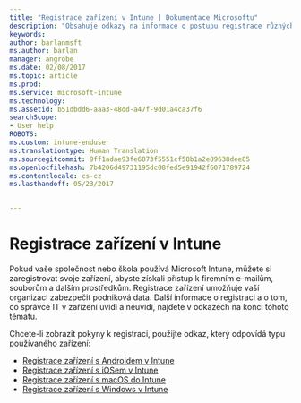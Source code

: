 ```yaml
---
title: "Registrace zařízení v Intune | Dokumentace Microsoftu"
description: "Obsahuje odkazy na informace o postupu registrace různých zařízení v Intune."
keywords: 
author: barlanmsft
ms.author: barlan
manager: angrobe
ms.date: 02/08/2017
ms.topic: article
ms.prod: 
ms.service: microsoft-intune
ms.technology: 
ms.assetid: b51dbdd6-aaa3-48dd-a47f-9d01a4ca37f6
searchScope:
- User help
ROBOTS: 
ms.custom: intune-enduser
ms.translationtype: Human Translation
ms.sourcegitcommit: 9ff1adae93fe6873f5551cf58b1a2e89638dee85
ms.openlocfilehash: 7b4206d49731195dc08fed5e91942f6071789724
ms.contentlocale: cs-cz
ms.lasthandoff: 05/23/2017


---
```


# <a name="enroll-your-device-in-intune"></a>Registrace zařízení v Intune

Pokud vaše společnost nebo škola používá Microsoft Intune, můžete si zaregistrovat svoje zařízení, abyste získali přístup k firemním e-mailům, souborům a dalším prostředkům. Registrace zařízení umožňuje vaší organizaci zabezpečit podniková data. Další informace o registraci a o tom, co správce IT v zařízení uvidí a neuvidí, najdete v odkazech na konci tohoto tématu.

Chcete-li zobrazit pokyny k registraci, použijte odkaz, který odpovídá typu používaného zařízení:

- [Registrace zařízení s Androidem v Intune](enroll-your-device-in-Intune-android.md)
- [Registrace zařízení s iOSem v Intune](enroll-your-device-in-intune-ios.md)
- [Registrace zařízení s macOS do Intune](enroll-your-device-in-intune-macos.md)
- [Registrace zařízení s Windows v Intune](enroll-your-device-in-intune-windows.md)

